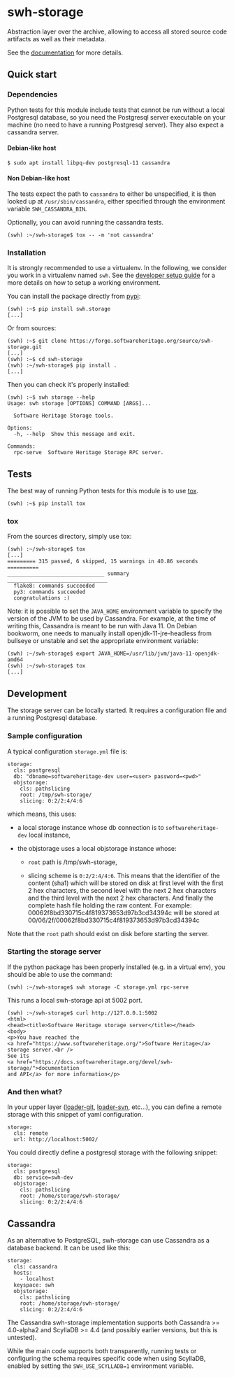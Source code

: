 swh-storage
===========

Abstraction layer over the archive, allowing to access all stored source code
artifacts as well as their metadata.

See the
[documentation](https://docs.softwareheritage.org/devel/swh-storage/index.html)
for more details.

## Quick start

### Dependencies

Python tests for this module include tests that cannot be run without a local
Postgresql database, so you need the Postgresql server executable on your
machine (no need to have a running Postgresql server). They also expect a
cassandra server.

#### Debian-like host

```
$ sudo apt install libpq-dev postgresql-11 cassandra
```

#### Non Debian-like host

The tests expect the path to `cassandra` to either be unspecified, it is then
looked up at `/usr/sbin/cassandra`, either specified through the environment
variable `SWH_CASSANDRA_BIN`.

Optionally, you can avoid running the cassandra tests.

```
(swh) :~/swh-storage$ tox -- -m 'not cassandra'
```

### Installation

It is strongly recommended to use a virtualenv. In the following, we
consider you work in a virtualenv named `swh`. See the
[developer setup guide](https://docs.softwareheritage.org/devel/developer-setup.html#developer-setup)
for a more details on how to setup a working environment.


You can install the package directly from
[pypi](https://pypi.org/p/swh.storage):

```
(swh) :~$ pip install swh.storage
[...]
```

Or from sources:

```
(swh) :~$ git clone https://forge.softwareheritage.org/source/swh-storage.git
[...]
(swh) :~$ cd swh-storage
(swh) :~/swh-storage$ pip install .
[...]
```

Then you can check it's properly installed:
```
(swh) :~$ swh storage --help
Usage: swh storage [OPTIONS] COMMAND [ARGS]...

  Software Heritage Storage tools.

Options:
  -h, --help  Show this message and exit.

Commands:
  rpc-serve  Software Heritage Storage RPC server.
```


## Tests

The best way of running Python tests for this module is to use
[tox](https://tox.readthedocs.io/).

```
(swh) :~$ pip install tox
```

### tox

From the sources directory, simply use tox:

```
(swh) :~/swh-storage$ tox
[...]
========= 315 passed, 6 skipped, 15 warnings in 40.86 seconds ==========
_______________________________ summary ________________________________
  flake8: commands succeeded
  py3: commands succeeded
  congratulations :)
```

Note: it is possible to set the `JAVA_HOME` environment variable to specify the
version of the JVM to be used by Cassandra. For example, at the time of writing
this, Cassandra is meant to be run with Java 11. On Debian bookworm, one needs
to manually install openjdk-11-jre-headless from bullseye or unstable and
set the appropriate environment variable:

```
(swh) :~/swh-storage$ export JAVA_HOME=/usr/lib/jvm/java-11-openjdk-amd64
(swh) :~/swh-storage$ tox
[...]
```

## Development

The storage server can be locally started. It requires a configuration file and
a running Postgresql database.

### Sample configuration

A typical configuration `storage.yml` file is:

```
storage:
  cls: postgresql
  db: "dbname=softwareheritage-dev user=<user> password=<pwd>"
  objstorage:
    cls: pathslicing
    root: /tmp/swh-storage/
    slicing: 0:2/2:4/4:6
```

which means, this uses:

- a local storage instance whose db connection is to
  `softwareheritage-dev` local instance,

- the objstorage uses a local objstorage instance whose:

  - `root` path is /tmp/swh-storage,

  - slicing scheme is `0:2/2:4/4:6`. This means that the identifier of
    the content (sha1) which will be stored on disk at first level
    with the first 2 hex characters, the second level with the next 2
    hex characters and the third level with the next 2 hex
    characters. And finally the complete hash file holding the raw
    content. For example: 00062f8bd330715c4f819373653d97b3cd34394c
    will be stored at 00/06/2f/00062f8bd330715c4f819373653d97b3cd34394c

Note that the `root` path should exist on disk before starting the server.


### Starting the storage server

If the python package has been properly installed (e.g. in a virtual env), you
should be able to use the command:

```
(swh) :~/swh-storage$ swh storage -C storage.yml rpc-serve
```

This runs a local swh-storage api at 5002 port.

```
(swh) :~/swh-storage$ curl http://127.0.0.1:5002
<html>
<head><title>Software Heritage storage server</title></head>
<body>
<p>You have reached the
<a href="https://www.softwareheritage.org/">Software Heritage</a>
storage server.<br />
See its
<a href="https://docs.softwareheritage.org/devel/swh-storage/">documentation
and API</a> for more information</p>
```

### And then what?

In your upper layer
([loader-git](https://forge.softwareheritage.org/source/swh-loader-git/),
[loader-svn](https://forge.softwareheritage.org/source/swh-loader-svn/),
etc...), you can define a remote storage with this snippet of yaml
configuration.

```
storage:
  cls: remote
  url: http://localhost:5002/
```

You could directly define a postgresql storage with the following snippet:

```
storage:
  cls: postgresql
  db: service=swh-dev
  objstorage:
    cls: pathslicing
    root: /home/storage/swh-storage/
    slicing: 0:2/2:4/4:6
```

## Cassandra

As an alternative to PostgreSQL, swh-storage can use Cassandra as a database backend.
It can be used like this:

```
storage:
  cls: cassandra
  hosts:
    - localhost
  keyspace: swh
  objstorage:
    cls: pathslicing
    root: /home/storage/swh-storage/
    slicing: 0:2/2:4/4:6
```

The Cassandra swh-storage implementation supports both Cassandra >= 4.0-alpha2
and ScyllaDB >= 4.4 (and possibly earlier versions, but this is untested).

While the main code supports both transparently, running tests
or configuring the schema requires specific code when using ScyllaDB,
enabled by setting the `SWH_USE_SCYLLADB=1` environment variable.
